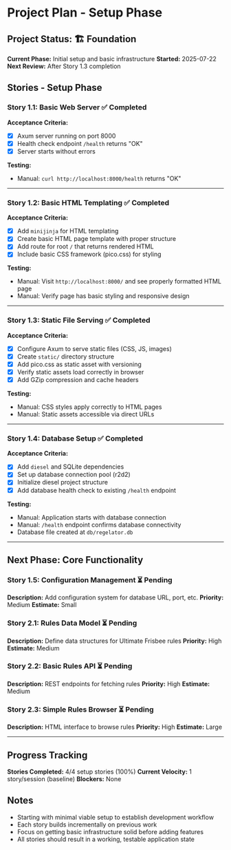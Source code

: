# Project Plan - Setup Phase

## Project Status: 🏗️ **Foundation**

**Current Phase:** Initial setup and basic infrastructure
**Started:** 2025-07-22
**Next Review:** After Story 1.3 completion

## Stories - Setup Phase

### Story 1.1: Basic Web Server ✅ **Completed**
**Acceptance Criteria:**
- [x] Axum server running on port 8000
- [x] Health check endpoint `/health` returns "OK"
- [x] Server starts without errors

**Testing:**
- Manual: `curl http://localhost:8000/health` returns "OK"

---

### Story 1.2: Basic HTML Templating ✅ **Completed**
**Acceptance Criteria:**
- [x] Add `minijinja` for HTML templating
- [x] Create basic HTML page template with proper structure
- [x] Add route for root `/` that returns rendered HTML
- [x] Include basic CSS framework (pico.css) for styling

**Testing:**
- Manual: Visit `http://localhost:8000/` and see properly formatted HTML page
- Manual: Verify page has basic styling and responsive design

---

### Story 1.3: Static File Serving ✅ **Completed**
**Acceptance Criteria:**
- [x] Configure Axum to serve static files (CSS, JS, images)
- [x] Create `static/` directory structure
- [x] Add pico.css as static asset with versioning
- [x] Verify static assets load correctly in browser
- [x] Add GZip compression and cache headers

**Testing:**
- Manual: CSS styles apply correctly to HTML pages
- Manual: Static assets accessible via direct URLs

---

### Story 1.4: Database Setup ✅ **Completed**
**Acceptance Criteria:**
- [x] Add `diesel` and SQLite dependencies
- [x] Set up database connection pool (r2d2)
- [x] Initialize diesel project structure
- [x] Add database health check to existing `/health` endpoint

**Testing:**
- Manual: Application starts with database connection
- Manual: `/health` endpoint confirms database connectivity
- Database file created at `db/regelator.db`

---

## Next Phase: Core Functionality

### Story 1.5: Configuration Management ⏳ **Pending**
**Description:** Add configuration system for database URL, port, etc.
**Priority:** Medium
**Estimate:** Small

### Story 2.1: Rules Data Model ⏳ **Pending**
**Description:** Define data structures for Ultimate Frisbee rules
**Priority:** High
**Estimate:** Medium

### Story 2.2: Basic Rules API ⏳ **Pending**
**Description:** REST endpoints for fetching rules
**Priority:** High
**Estimate:** Medium

### Story 2.3: Simple Rules Browser ⏳ **Pending**
**Description:** HTML interface to browse rules
**Priority:** High
**Estimate:** Large

---

## Progress Tracking

**Stories Completed:** 4/4 setup stories (100%)
**Current Velocity:** 1 story/session (baseline)
**Blockers:** None

## Notes

- Starting with minimal viable setup to establish development workflow
- Each story builds incrementally on previous work
- Focus on getting basic infrastructure solid before adding features
- All stories should result in a working, testable application state